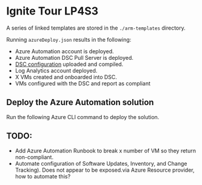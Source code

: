# Ignite Tour LP4S3

A series of linked templates are stored in the `./arm-templates` directory.

Running `azureDeploy.json` results in the following:

- Azure Automation account is deployed.
- Azure Automation DSC Pull Server is deployed.
- [DSC configuration](https://github.com/Azure-Samples/ignite-tour-lp4/blob/master/LP4S3/dsc-configurations/windows-config.ps1) uploaded and compiled.
- Log Analytics account deployed.
- X VMs created and onboarded into DSC.
- VMs configured with the DSC and report as compliant

## Deploy the Azure Automation solution

Run the following Azure CLI command to deploy the solution.

## TODO:

- Add Azure Automation Runbook to break x number of VM so they return non-compliant.
- Automate configuration of Software Updates, Inventory, and Change Tracking). Does not appear to be exposed.via Azure Resource provider, how to automate this?